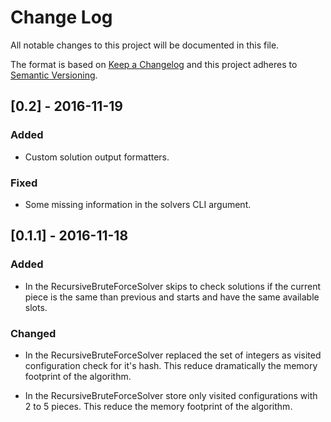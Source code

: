 # Change Log
All notable changes to this project will be documented in this file.

The format is based on [Keep a Changelog](http://keepachangelog.com/) 
and this project adheres to [Semantic Versioning](http://semver.org/).

## [0.2] - 2016-11-19

### Added

- Custom solution output formatters.

### Fixed

- Some missing information in the solvers CLI argument.

## [0.1.1] - 2016-11-18

### Added
- In the RecursiveBruteForceSolver skips to check solutions if the current
piece is the same than previous and starts and have the same available slots.

### Changed

- In the RecursiveBruteForceSolver replaced the set of integers as visited 
configuration check for it's hash. This reduce dramatically the memory
footprint of the algorithm.

- In the RecursiveBruteForceSolver store only visited configurations with
2 to 5 pieces. This reduce the memory footprint of the algorithm.
